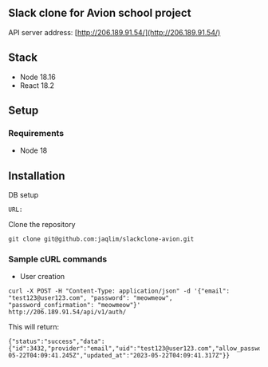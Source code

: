 ## Slack clone for Avion school project
API server address: [http://206.189.91.54/](http://206.189.91.54/)

## Stack
* Node 18.16
* React 18.2


## Setup

### Requirements

* Node 18

## Installation

DB setup

```
URL: 
```

Clone the repository

```
git clone git@github.com:jaqlim/slackclone-avion.git
```


### Sample cURL commands

* User creation
```
curl -X POST -H "Content-Type: application/json" -d '{"email": "test123@user123.com", "password": "meowmeow", "password_confirmation": "meowmeow"}' http://206.189.91.54/api/v1/auth/
```

This will return:
```
{"status":"success","data":{"id":3432,"provider":"email","uid":"test123@user123.com","allow_password_change":false,"name":null,"nickname":null,"image":null,"email":"test123@user123.com","created_at":"2023-05-22T04:09:41.245Z","updated_at":"2023-05-22T04:09:41.317Z"}}
```
